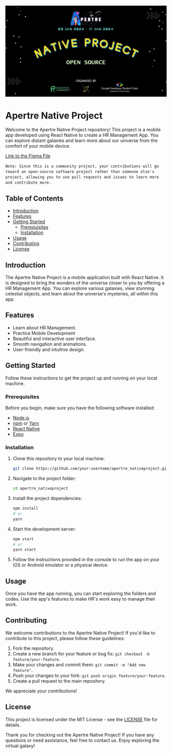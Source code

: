![logo](./assets/logo.jpeg)

# Apertre Native Project

Welcome to the Apertre Native Project repository! This project is a mobile app developed using React Native to create a HR Management App. You can explore distant galaxies and learn more about our universe from the comfort of your mobile device.

[Link to the Figma File](https://www.figma.com/file/BcdFJ2rBOjHrfErmzddWCi/Talento-HR-Management-App?type=design&node-id=0%3A1&mode=design&t=iAQibcKkxC9x1WQn-1)

`Note: Since this is a community project, your contributions will go toward an open-source software project rather than someone else's project, allowing you to use pull requests and issues to learn more and contribute more.`


## Table of Contents

- [Introduction](#introduction)
- [Features](#features)
- [Getting Started](#getting-started)
  - [Prerequisites](#prerequisites)
  - [Installation](#installation)
- [Usage](#usage)
- [Contributing](#contributing)
- [License](#license)

## Introduction

The Apertre Native Project is a mobile application built with React Native. It is designed to bring the wonders of the universe closer to you by offering a HR Management App. You can explore various galaxies, view stunning celestial objects, and learn about the universe's mysteries, all within this app.

## Features

- Learn about HR Management.
- Practice Mobile Development
- Beautiful and interactive user interface.
- Smooth navigation and animations.
- User-friendly and intuitive design.

## Getting Started

Follow these instructions to get the project up and running on your local machine.

### Prerequisites

Before you begin, make sure you have the following software installed:

- [Node.js](https://nodejs.org/)
- [npm](https://www.npmjs.com/) or [Yarn](https://yarnpkg.com/)
- [React Native](https://reactnative.dev/docs/environment-setup)
- [Expo](https://expo.dev/)

### Installation

1. Clone this repository to your local machine:

   ```bash
   git clone https://github.com/your-username/apertre_nativeproject.git
   ```

2. Navigate to the project folder:

   ```bash
   cd apertre_nativeproject
   ```

3. Install the project dependencies:

   ```bash
   npm install
   # or
   yarn
   ```

4. Start the development server:

   ```bash
   npm start
   # or
   yarn start
   ```

5. Follow the instructions provided in the console to run the app on your iOS or Android emulator or a physical device.

## Usage

Once you have the app running, you can start exploring the folders and codes. Use the app's features to make HR's work easy to manage their work.

## Contributing

We welcome contributions to the Apertre Native Project! If you'd like to contribute to this project, please follow these guidelines:

1. Fork the repository.
2. Create a new branch for your feature or bug fix: `git checkout -b feature/your-feature`.
3. Make your changes and commit them: `git commit -m "Add new feature"`.
4. Push your changes to your fork: `git push origin feature/your-feature`.
5. Create a pull request to the main repository.

We appreciate your contributions!

## License

This project is licensed under the MIT License - see the [LICENSE](LICENSE) file for details.

Thank you for checking out the Apertre Native Project! If you have any questions or need assistance, feel free to contact us. Enjoy exploring the virtual galaxy!
